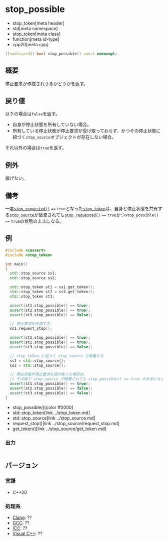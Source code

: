 # stop_possible
* stop_token[meta header]
* std[meta namespace]
* stop_token[meta class]
* function[meta id-type]
* cpp20[meta cpp]

```cpp
[[nodiscard]] bool stop_possible() const noexcept;
```

## 概要
停止要求が作成されうるかどうかを返す。

## 戻り値
以下の場合は`false`を返す。

- 自身が停止状態を所有していない場合。
- 所有している停止状態が停止要求が受け取っておらず、かつその停止状態に紐づく`stop_source`オブジェクトが存在しない場合。

それ以外の場合は`true`を返す。


## 例外
投げない。

## 備考
一度[`stop_requested()`](stop_requested.md) `==` `true`となった[`stop_token`](../stop_token.md)は、自身と停止状態を共有する[`stop_source`](../stop_source.md)が破棄されても[`stop_requested()`](stop_requested.md) `==` `true`かつ`stop_possible()` `==` `true`の状態のままになる。


## 例
```cpp example
#include <cassert>
#include <stop_token>

int main()
{
  std::stop_source ss1;
  std::stop_source ss2;

  std::stop_token st1 = ss1.get_token();
  std::stop_token st2 = ss2.get_token();
  std::stop_token st3;

  assert(st1.stop_possible() == true);
  assert(st2.stop_possible() == true);
  assert(st3.stop_possible() == false);

  // 停止要求を作成する
  ss1.request_stop();

  assert(st1.stop_possible() == true);
  assert(st2.stop_possible() == true);
  assert(st3.stop_possible() == false);

  // stop_token に紐づく stop_source を破棄する
  ss1 = std::stop_source{};
  ss2 = std::stop_source{};

  // 停止状態が停止要求を受け取った場合は、
  // その後で stop_source が破棄されても stop_possible() == true のままになる
  assert(st1.stop_possible() == true);
  assert(st2.stop_possible() == false);
  assert(st3.stop_possible() == false);
}
```
* stop_possible()[color ff0000]
* std::stop_token[link ../stop_token.md]
* std::stop_source[link ../stop_source.md]
* request_stop()[link ../stop_source/request_stop.md]
* get_token()[link ../stop_source/get_token.md]

### 出力
```
```

## バージョン
### 言語
- C++20

### 処理系
- [Clang](/implementation.md#clang): ??
- [GCC](/implementation.md#gcc): ??
- [ICC](/implementation.md#icc): ??
- [Visual C++](/implementation.md#visual_cpp): ??

